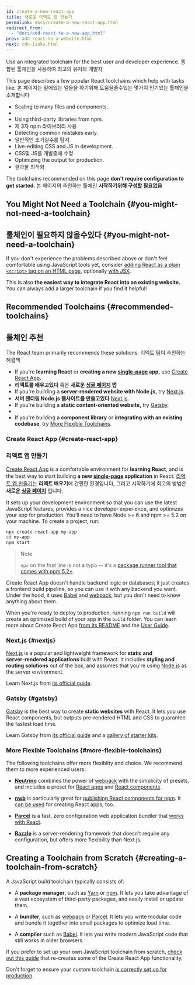 ```yaml
---
id: create-a-new-react-app
title: 새로운 리액트 앱 만들기
permalink: docs/create-a-new-react-app.html
redirect_from:
  - "docs/add-react-to-a-new-app.html"
prev: add-react-to-a-website.html
next: cdn-links.html
---
```


Use an integrated toolchain for the best user and developer experience.
통합된 툴체인을 사용하여 최고의 유저와 개발자

This page describes a few popular React toolchains which help with tasks like:
본 페이지는 밑에있는 일들을 하기위해 도움을줄수있는 몇가지 인기있는 툴체인을 소개합니다

* Scaling to many files and components.
* 
* Using third-party libraries from npm.
* 제 3자 npm 라이브러리 사용
* Detecting common mistakes early.
* 일반적인 초기실수를 탐지
* Live-editing CSS and JS in development.
* CSS및 JS를 개발중에 수정
* Optimizing the output for production.
* 결과물 최적화

The toolchains recommended on this page **don't require configuration to get started**.
본 페이지의 추천하는 툴체인 **시작하기위해 구성할 필요없음**

## You Might Not Need a Toolchain {#you-might-not-need-a-toolchain}
## 툴체인이 필요하지 않을수있다 {#you-might-not-need-a-toolchain}

If you don't experience the problems described above or don't feel comfortable using JavaScript tools yet, consider [adding React as a plain `<script>` tag on an HTML page](/docs/add-react-to-a-website.html), optionally [with JSX](/docs/add-react-to-a-website.html#optional-try-react-with-jsx).

This is also **the easiest way to integrate React into an existing website.** You can always add a larger toolchain if you find it helpful!

## Recommended Toolchains {#recommended-toolchains}
## 툴체인 추천

The React team primarily recommends these solutions:
리엑트 팀이 추천하는 해결책

- If you're **learning React** or **creating a new [single-page](/docs/glossary.html#single-page-application) app,** use [Create React App](#create-react-app).
- **리액트를 배우고있다** 혹은 **새로운 [싱글 페이지](/docs/glossary.html#single-page-application) 앱**  
- If you're building a **server-rendered website with Node.js,** try [Next.js](#nextjs).
- **서버 랜더링 Node.js 웹사이트를 만들고있다** [Next.js](#nextjs). 
- If you're building a **static content-oriented website,** try [Gatsby](#gatsby).
- 
- If you're building a **component library** or **integrating with an existing codebase**, try [More Flexible Toolchains](#more-flexible-toolchains).

### Create React App {#create-react-app}
### 리엑트 앱 만들기

[Create React App](https://github.com/facebookincubator/create-react-app) is a comfortable environment for **learning React**, and is the best way to start building **a new [single-page](/docs/glossary.html#single-page-application) application** in React.
[리엑트 앱 만들기](https://github.com/facebookincubator/create-react-app)는 **리엑트 배우기**에 간편한 환경입니다, 그리고 시작하기에 최고의 방법은 **새로운 [싱글 페이지](/docs/glossary.html#single-page-application)** 입니다.

It sets up your development environment so that you can use the latest JavaScript features, provides a nice developer experience, and optimizes your app for production. You’ll need to have Node >= 6 and npm >= 5.2 on your machine. To create a project, run:


```bash
npx create-react-app my-app
cd my-app
npm start
```

>Note
>
>`npx` on the first line is not a typo -- it's a [package runner tool that comes with npm 5.2+](https://medium.com/@maybekatz/introducing-npx-an-npm-package-runner-55f7d4bd282b).

Create React App doesn't handle backend logic or databases; it just creates a frontend build pipeline, so you can use it with any backend you want. Under the hood, it uses [Babel](https://babeljs.io/) and [webpack](https://webpack.js.org/), but you don't need to know anything about them.

When you're ready to deploy to production, running `npm run build` will create an optimized build of your app in the `build` folder. You can learn more about Create React App [from its README](https://github.com/facebookincubator/create-react-app#create-react-app-) and the [User Guide](https://github.com/facebookincubator/create-react-app/blob/master/packages/react-scripts/template/README.md#table-of-contents).

### Next.js {#nextjs}

[Next.js](https://nextjs.org/) is a popular and lightweight framework for **static and server‑rendered applications** built with React. It includes **styling and routing solutions** out of the box, and assumes that you're using [Node.js](https://nodejs.org/) as the server environment.

Learn Next.js from [its official guide](https://nextjs.org/learn/).

### Gatsby {#gatsby}

[Gatsby](https://www.gatsbyjs.org/) is the best way to create **static websites** with React. It lets you use React components, but outputs pre-rendered HTML and CSS to guarantee the fastest load time.

Learn Gatsby from [its official guide](https://www.gatsbyjs.org/docs/) and a [gallery of starter kits](https://www.gatsbyjs.org/docs/gatsby-starters/).

### More Flexible Toolchains {#more-flexible-toolchains}

The following toolchains offer more flexiblity and choice. We recommend them to more experienced users:

- **[Neutrino](https://neutrinojs.org/)** combines the power of [webpack](https://webpack.js.org/) with the simplicity of presets, and includes a preset for [React apps](https://neutrinojs.org/packages/react/) and [React components](https://neutrinojs.org/packages/react-components/).

- **[nwb](https://github.com/insin/nwb)** is particularly great for [publishing React components for npm](https://github.com/insin/nwb/blob/master/docs/guides/ReactComponents.md#developing-react-components-and-libraries-with-nwb). It [can be used](https://github.com/insin/nwb/blob/master/docs/guides/ReactApps.md#developing-react-apps-with-nwb) for creating React apps, too. 

- **[Parcel](https://parceljs.org/)** is a fast, zero configuration web application bundler that [works with React](https://parceljs.org/recipes.html#react).

- **[Razzle](https://github.com/jaredpalmer/razzle)** is a server-rendering framework that doesn't require any configuration, but offers more flexibility than Next.js.

## Creating a Toolchain from Scratch {#creating-a-toolchain-from-scratch}

A JavaScript build toolchain typically consists of:

* A **package manager**, such as [Yarn](https://yarnpkg.com/) or [npm](https://www.npmjs.com/). It lets you take advantage of a vast ecosystem of third-party packages, and easily install or update them.

* A **bundler**, such as [webpack](https://webpack.js.org/) or [Parcel](https://parceljs.org/). It lets you write modular code and bundle it together into small packages to optimize load time.

* A **compiler** such as [Babel](https://babeljs.io/). It lets you write modern JavaScript code that still works in older browsers.

If you prefer to set up your own JavaScript toolchain from scratch, [check out this guide](https://blog.usejournal.com/creating-a-react-app-from-scratch-f3c693b84658) that re-creates some of the Create React App functionality.

Don't forget to ensure your custom toolchain [is correctly set up for production](/docs/optimizing-performance.html#use-the-production-build).
